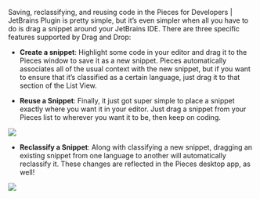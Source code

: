 [//]: # (title: Drag and Drop to Manage Resources)

Saving, reclassifying, and reusing code in the Pieces for Developers | JetBrains Plugin is pretty simple, but it’s even simpler when all you have to do is drag a snippet around your JetBrains IDE. There are three specific features supported by Drag and Drop:

- **Create a snippet**: Highlight some code in your editor and drag it to the Pieces window to save it as a new snippet. Pieces automatically associates all of the usual context with the new snippet, but if you want to ensure that it’s classified as a certain language, just drag it to that section of the List View.

- **Reuse a Snippet**: Finally, it just got super simple to place a snippet exactly where you want it in your editor. Just drag a snippet from your Pieces list to wherever you want it to be, then keep on coding.

![](DRAG_AND_DROP1.gif)

- **Reclassify a Snippet**: Along with classifying a new snippet, dragging an existing snippet from one language to another will automatically reclassify it. These changes are reflected in the Pieces desktop app, as well!

![](DRAG_AND_DROP2.gif)

